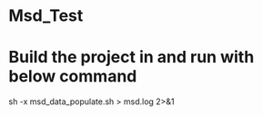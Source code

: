 # Msd_Test
# Build the project in and run with below command

sh -x msd_data_populate.sh > msd.log 2>&1
